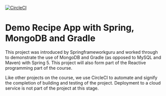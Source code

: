 [![CircleCI](https://circleci.com/gh/jfspps/Spring_Mongo_Gradle_RecipeApp.svg?style=svg)](https://app.circleci.com/pipelines/github/jfspps/Spring_Mongo_Gradle_RecipeApp)

# Demo Recipe App with Spring, MongoDB and Gradle
This project was introduced by Springframeworkguru and worked through to demonstrate the use of MongoDB and Gradle (as 
opposed to MySQL and Maven) with Spring 5. This project will also form part of the Reactive programming part of the course.

Like other projects on the course, we use CircleCI to automate and signify the completion of building and testing 
of the project. Deployment to a cloud service is not part of the project at this stage.